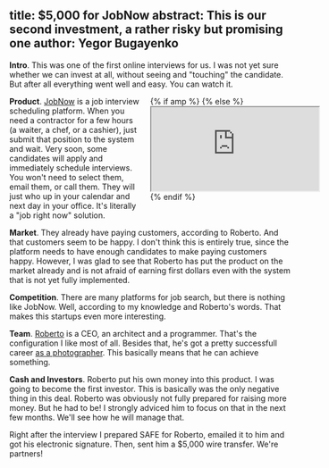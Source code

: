 title: $5,000 for JobNow
abstract: This is our second investment, a rather risky but promising one
author: Yegor Bugayenko
--

**Intro**.
This was one of the first online interviews for us. I was not yet
sure whether we can invest at all, without seeing and "touching"
the candidate. But after all everything went well and easy. You can
watch it.

<div style='width:50%;float:right;z-index:100;margin-left:1em;'>
  <div class='film'>
    {% if amp %}
      <amp-youtube data-videoid='F-ljB4TPiRE' layout='responsive' width='480' height='270'></amp-youtube>
    {% else %}
      <iframe class='video' src='https://www.youtube.com/embed/F-ljB4TPiRE?controls=2'
        allowfullscreen=''>&#8203;</iframe>
    {% endif %}
  </div>
</div>

**Product**.
[JobNow](http://www.jobnow.me) is a job interview scheduling platform. When
you need a contractor for a few hours (a waiter, a chef, or a cashier), just
submit that position to the system and wait. Very soon, some candidates will
apply and immediately schedule interviews. You won't need to select them,
email them, or call them. They will just who up in your calendar and next day
in your office. It's literally a "job right now" solution.

**Market**.
They already have paying customers, according to Roberto. And that customers
seem to be happy. I don't think this is entirely true, since the platform
needs to have enough candidates to make paying customers happy. However,
I was glad to see that Roberto has put the product on the market already and
is not afraid of earning first dollars even with the system that is not yet
fully implemented.

**Competition**.
There are many platforms for job search, but there is nothing like JobNow.
Well, according to my knowledge and Roberto's words. That makes this
startups even more interesting.

**Team**.
[Roberto](https://www.linkedin.com/in/robertoinetti)
is a CEO, an architect and a programmer. That's the configuration
I like most of all. Besides that, he's got a pretty successfull
career [as a photographer](https://500px.com/robertoinetti). This basically
means that he can achieve something.

**Cash and Investors**.
Roberto put his own money into this product. I was going to become the
first investor. This is basically was the only negative thing in this
deal. Roberto was obviously not fully prepared for raising more money. But
he had to be! I strongly adviced him to focus on that in the next few
months. We'll see how he will manage that.

Right after the interview I prepared SAFE for Roberto, emailed it to him
and got his electronic signature. Then, sent him a $5,000 wire transfer.
We're partners!

